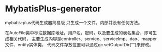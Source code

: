 # MybatisPlus-generator
mybatis-plus代码生成器简易版
只生成一个文件，内部并没有任何方法。

在AutoFile类中标注数据库地址，用户名，密码，以及要生成的表名集合，即可生成相关代码，
主要生成内容是controller、service、serviceImp、dao、mapper文件、entity实体类，
代码文件存放位置可以通过gc.setOutputDir("")来修改。

